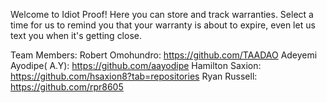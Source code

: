 
Welcome to Idiot Proof! Here you can store and track warranties. Select a time for us to remind you that your warranty is about to expire, even let us text you when it's getting close.


Team Members:
Robert Omohundro: https://github.com/TAADAO
Adeyemi Ayodipe( A.Y): https://github.com/aayodipe
Hamilton Saxion: https://github.com/hsaxion8?tab=repositories
Ryan Russell: https://github.com/rpr8605
